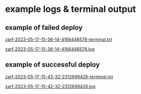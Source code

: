 # example logs & terminal output

## example of failed deploy

[zarf-2023-05-17-15-36-14-4166446578-terminal.txt](./zarf-2023-05-17-15-36-14-4166446578-terminal.txt)

[zarf-2023-05-17-15-36-14-4166446578.log](./zarf-2023-05-17-15-36-14-4166446578.log)

## example of successful deploy

[zarf-2023-05-17-15-42-32-2312699426-terminal.txt](./zarf-2023-05-17-15-42-32-2312699426-terminal.txt)

[zarf-2023-05-17-15-42-32-2312699426.log](./zarf-2023-05-17-15-42-32-2312699426.log)